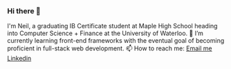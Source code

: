 ### Hi there 👋

I'm Neil, a graduating IB Certificate student at Maple High School heading into Computer Science + Finance at the University of Waterloo.
🌱 I’m currently learning front-end frameworks with the eventual goal of becoming proficient in full-stack web development. 
📫 How to reach me:
   [Email me](sharma.neil2003@gmail.com)
   [Linkedin](https://www.linkedin.com/in/neil-sharma123/)
 
<!--
**neilsharma2003/neilsharma2003** is a ✨ _special_ ✨ repository because its `README.md` (this file) appears on your GitHub profile.

Here are some ideas to get you started:

- 🔭 I’m currently working on ...
- 🌱 I’m currently learning ...
- 👯 I’m looking to collaborate on ...
- 🤔 I’m looking for help with ...
- 💬 Ask me about ...
- 📫 How to reach me: ...
- 😄 Pronouns: ...
- ⚡ Fun fact: ...
-->

